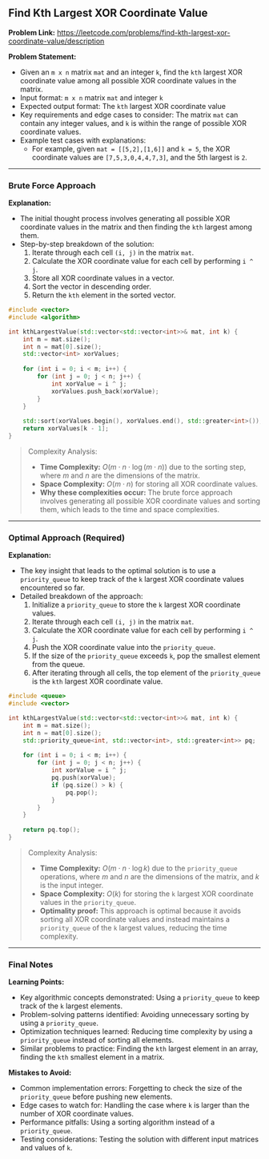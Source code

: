 ## Find Kth Largest XOR Coordinate Value
**Problem Link:** https://leetcode.com/problems/find-kth-largest-xor-coordinate-value/description

**Problem Statement:**
- Given an `m x n` matrix `mat` and an integer `k`, find the `kth` largest XOR coordinate value among all possible XOR coordinate values in the matrix.
- Input format: `m x n` matrix `mat` and integer `k`
- Expected output format: The `kth` largest XOR coordinate value
- Key requirements and edge cases to consider: The matrix `mat` can contain any integer values, and `k` is within the range of possible XOR coordinate values.
- Example test cases with explanations:
    - For example, given `mat = [[5,2],[1,6]]` and `k = 5`, the XOR coordinate values are `[7,5,3,0,4,4,7,3]`, and the 5th largest is `2`.

---

### Brute Force Approach

**Explanation:**
- The initial thought process involves generating all possible XOR coordinate values in the matrix and then finding the `kth` largest among them.
- Step-by-step breakdown of the solution:
    1. Iterate through each cell `(i, j)` in the matrix `mat`.
    2. Calculate the XOR coordinate value for each cell by performing `i ^ j`.
    3. Store all XOR coordinate values in a vector.
    4. Sort the vector in descending order.
    5. Return the `kth` element in the sorted vector.

```cpp
#include <vector>
#include <algorithm>

int kthLargestValue(std::vector<std::vector<int>>& mat, int k) {
    int m = mat.size();
    int n = mat[0].size();
    std::vector<int> xorValues;
    
    for (int i = 0; i < m; i++) {
        for (int j = 0; j < n; j++) {
            int xorValue = i ^ j;
            xorValues.push_back(xorValue);
        }
    }
    
    std::sort(xorValues.begin(), xorValues.end(), std::greater<int>());
    return xorValues[k - 1];
}
```

> Complexity Analysis:
> - **Time Complexity:** $O(m \cdot n \cdot \log(m \cdot n))$ due to the sorting step, where $m$ and $n$ are the dimensions of the matrix.
> - **Space Complexity:** $O(m \cdot n)$ for storing all XOR coordinate values.
> - **Why these complexities occur:** The brute force approach involves generating all possible XOR coordinate values and sorting them, which leads to the time and space complexities.

---

### Optimal Approach (Required)

**Explanation:**
- The key insight that leads to the optimal solution is to use a `priority_queue` to keep track of the `k` largest XOR coordinate values encountered so far.
- Detailed breakdown of the approach:
    1. Initialize a `priority_queue` to store the `k` largest XOR coordinate values.
    2. Iterate through each cell `(i, j)` in the matrix `mat`.
    3. Calculate the XOR coordinate value for each cell by performing `i ^ j`.
    4. Push the XOR coordinate value into the `priority_queue`.
    5. If the size of the `priority_queue` exceeds `k`, pop the smallest element from the queue.
    6. After iterating through all cells, the top element of the `priority_queue` is the `kth` largest XOR coordinate value.

```cpp
#include <queue>
#include <vector>

int kthLargestValue(std::vector<std::vector<int>>& mat, int k) {
    int m = mat.size();
    int n = mat[0].size();
    std::priority_queue<int, std::vector<int>, std::greater<int>> pq;
    
    for (int i = 0; i < m; i++) {
        for (int j = 0; j < n; j++) {
            int xorValue = i ^ j;
            pq.push(xorValue);
            if (pq.size() > k) {
                pq.pop();
            }
        }
    }
    
    return pq.top();
}
```

> Complexity Analysis:
> - **Time Complexity:** $O(m \cdot n \cdot \log k)$ due to the `priority_queue` operations, where $m$ and $n$ are the dimensions of the matrix, and $k$ is the input integer.
> - **Space Complexity:** $O(k)$ for storing the `k` largest XOR coordinate values in the `priority_queue`.
> - **Optimality proof:** This approach is optimal because it avoids sorting all XOR coordinate values and instead maintains a `priority_queue` of the `k` largest values, reducing the time complexity.

---

### Final Notes

**Learning Points:**
- Key algorithmic concepts demonstrated: Using a `priority_queue` to keep track of the `k` largest elements.
- Problem-solving patterns identified: Avoiding unnecessary sorting by using a `priority_queue`.
- Optimization techniques learned: Reducing time complexity by using a `priority_queue` instead of sorting all elements.
- Similar problems to practice: Finding the `kth` largest element in an array, finding the `kth` smallest element in a matrix.

**Mistakes to Avoid:**
- Common implementation errors: Forgetting to check the size of the `priority_queue` before pushing new elements.
- Edge cases to watch for: Handling the case where `k` is larger than the number of XOR coordinate values.
- Performance pitfalls: Using a sorting algorithm instead of a `priority_queue`.
- Testing considerations: Testing the solution with different input matrices and values of `k`.